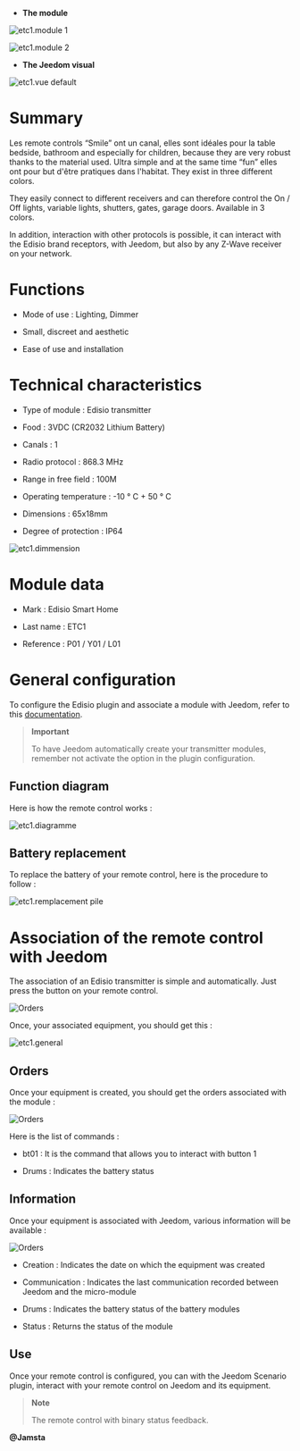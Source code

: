 -   **The module**

![etc1.module 1](images/etc1/etc1.module-1.jpg)

![etc1.module 2](images/etc1/etc1.module-2.png)

-   **The Jeedom visual**

![etc1.vue default](images/etc1/etc1.vue-default.jpg)

Summary 
======

Les remote controls “Smile” ont un canal, elles sont idéales pour la table
bedside, bathroom and especially for children, because they are
very robust thanks to the material used. Ultra simple and at the same time
“fun” elles ont pour but d'être pratiques dans l'habitat. They exist
in three different colors.

They easily connect to different receivers and can therefore
control the On / Off lights, variable lights,
shutters, gates, garage doors. Available in 3 colors.

In addition, interaction with other protocols is possible, it can
interact with the Edisio brand receptors, with Jeedom, but
also by any Z-Wave receiver on your network.

Functions 
=========

-   Mode of use : Lighting, Dimmer

-   Small, discreet and aesthetic

-   Ease of use and installation

Technical characteristics 
===========================

-   Type of module : Edisio transmitter

-   Food : 3VDC (CR2032 Lithium Battery)

-   Canals : 1

-   Radio protocol : 868.3 MHz

-   Range in free field : 100M

-   Operating temperature : -10 ° C + 50 ° C

-   Dimensions : 65x18mm

-   Degree of protection : IP64

![etc1.dimmension](images/etc1/etc1.dimmension.png)

Module data 
=================

-   Mark : Edisio Smart Home

-   Last name : ETC1

-   Reference : P01 / Y01 / L01

General configuration 
======================

To configure the Edisio plugin and associate a module with Jeedom,
refer to this
[documentation](https://www.jeedom.fr/doc/documentation/plugins/edisio/en_US/edisio.html).

> **Important**
>
> To have Jeedom automatically create your transmitter modules, remember
> not activate the option in the plugin configuration.

Function diagram 
---------------------------

Here is how the remote control works :

![etc1.diagramme](images/etc1/etc1.diagramme.jpg)

Battery replacement 
-----------------------

To replace the battery of your remote control, here is the procedure to follow
:

![etc1.remplacement pile](images/etc1/etc1.remplacement-pile.jpg)

Association of the remote control with Jeedom 
=======================================

The association of an Edisio transmitter is simple and
automatically. Just press the button on your
remote control.

![Orders](images/etc1/etc1.touche-c.jpg)

Once, your associated equipment, you should get this :

![etc1.general](images/etc1/etc1.general.jpg)

Orders 
---------

Once your equipment is created, you should get the orders
associated with the module :

![Orders](images/etc1/etc1.commandes.jpg)

Here is the list of commands :

-   bt01 : It is the command that allows you to interact with button 1

-   Drums : Indicates the battery status

Information 
------------

Once your equipment is associated with Jeedom, various information will be
available :

![Orders](images/etc1/etc1.informations.jpg)

-   Creation : Indicates the date on which the equipment was created

-   Communication : Indicates the last communication recorded between
    Jeedom and the micro-module

-   Drums : Indicates the battery status of the battery modules

-   Status : Returns the status of the module

Use 
-----------

Once your remote control is configured, you can with the
Jeedom Scenario plugin, interact with your remote control on Jeedom
and its equipment.

> **Note**
>
> The remote control with binary status feedback.

**@Jamsta**
